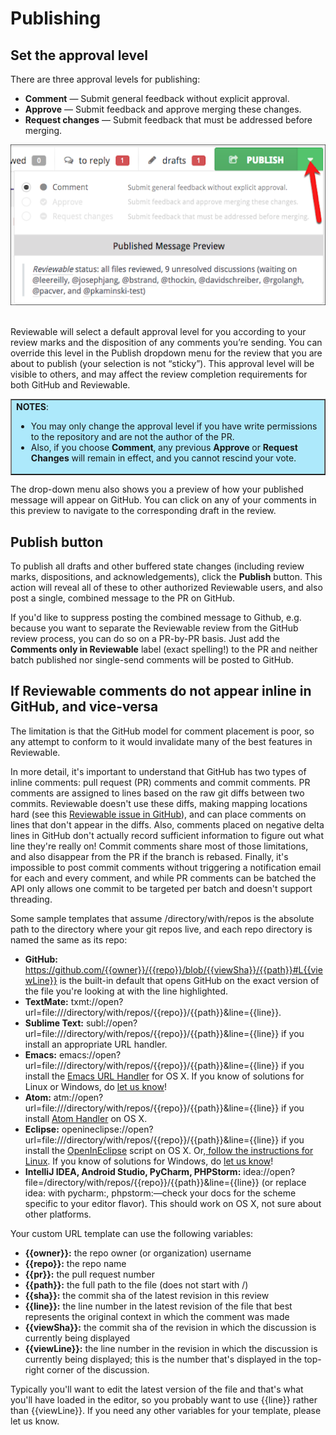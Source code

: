 # Publishing 

## Set the approval level

There are three approval levels for publishing:

*   <strong>Comment</strong> — Submit general feedback without explicit approval.
*   <strong>Approve</strong> — Submit feedback and approve merging these changes. 
*   <strong>Request changes</strong> — Submit feedback that must be addressed before merging.


![reviewable set the approval level](images/publish_1.png)
<br>
<br>

Reviewable will select a default approval level for you according to your review marks and the disposition of any comments you’re sending. You can override this level in the Publish dropdown menu for the review that you are about to publish (your selection is not “sticky”). This approval level will be visible to others, and may affect the review completion requirements for both GitHub and Reviewable.

<table border ="1", bgcolor="ADE9FB">
<tbody>
<tr>
<td><strong>NOTES</strong>: <br>

* You may only change the approval level if you have write permissions to the repository and are not the author of the PR. <br>
* Also, if you choose **Comment**, any previous **Approve** or **Request Changes** will remain in effect, and you cannot rescind your vote. 
</td>
</tr>
</tbody>
</table>



The drop-down menu also shows you a preview of how your published message will appear on GitHub. You can click on any of your comments in this preview to navigate to the corresponding draft in the review.


## Publish button

To publish all drafts and other buffered state changes (including review marks, dispositions, and acknowledgements), click the **Publish** button. This action will reveal all of these to other authorized Reviewable users, and also post a single, combined message to the PR on GitHub. 

If you'd like to suppress posting the combined message to Github, e.g. because you want to separate the Reviewable review from the GitHub review process, you can do so on a PR-by-PR basis. Just add the **Comments only in Reviewable** label (exact spelling!) to the PR and neither batch published nor single-send comments will be posted to GitHub. 

## If Reviewable comments do not appear inline in GitHub, and vice-versa 
The limitation is that the GitHub model for comment placement is poor, so any attempt to conform to it would invalidate many of the best features in Reviewable.

In more detail, it's important to understand that GitHub has two types of inline comments: pull request (PR) comments and commit comments. PR comments are assigned to lines based on the raw git diffs between two commits. Reviewable doesn't use these diffs, making mapping locations hard (see this [Reviewable issue in GitHub](https://github.com/Reviewable/Reviewable/issues/14)), and can place comments on lines that don't appear in the diffs. Also, comments placed on negative delta lines in GitHub don't actually record sufficient information to figure out what line they're really on! Commit comments share most of those limitations, and also disappear from the PR if the branch is rebased. Finally, it's impossible to post commit comments without triggering a notification email for each and every comment, and while PR comments can be batched the API only allows one commit to be targeted per batch and doesn't support threading.

Some sample templates that assume /directory/with/repos is the absolute path to the directory where your git repos live, and each repo directory is named the same as its repo:



*   **GitHub:** https://github.com/{{owner}}/{{repo}}/blob/{{viewSha}}/{{path}}#L{{viewLine}} is the built-in default that opens GitHub on the exact version of the file you're looking at with the line highlighted.
*   **TextMate:** txmt://open?url=file:///directory/with/repos/{{repo}}/{{path}}&line={{line}}.
*   **Sublime Text:** subl://open?url=file:///directory/with/repos/{{repo}}/{{path}}&line={{line}} if you install an appropriate URL handler.
*   **Emacs:** emacs://open?url=file:///directory/with/repos/{{repo}}/{{path}}&line={{line}} if you install the [Emacs URL Handler](https://github.com/typester/emacs-handler) for OS X. If you know of solutions for Linux or Windows, do [let us know](mailto:support@reviewable.io)!
*   **Atom:** atm://open?url=file:///directory/with/repos/{{repo}}/{{path}}&line={{line}} if you install [Atom Handler](https://github.com/WizardOfOgz/atom-handler) on OS X.
*   **Eclipse:** openineclipse://open?url=file:///directory/with/repos/{{repo}}/{{path}}&line={{line}} if you install the [OpenInEclipse](https://gist.github.com/uncreative/1100212) script on OS X. Or,[ follow the instructions for Linux](https://gist.github.com/jGleitz/cf9df461698f4e133cef). If you know of solutions for Windows, do [let us know](mailto:support@reviewable.io)!
*   **IntelliJ IDEA, Android Studio, PyCharm, PHPStorm:** idea://open?file=/directory/with/repos/{{repo}}/{{path}}&line={{line}} (or replace idea: with pycharm:, phpstorm:—check your docs for the scheme specific to your editor flavor). This should work on OS X, not sure about other platforms.

Your custom URL template can use the following variables:

*   **{{owner}}:** the repo owner (or organization) username
*   **{{repo}}:** the repo name
*   **{{pr}}:** the pull request number
*   **{{path}}:** the full path to the file (does not start with /)
*   **{{sha}}:** the commit sha of the latest revision in this review
*   **{{line}}:** the line number in the latest revision of the file that best represents the original context in which the comment was made
*   **{{viewSha}}:** the commit sha of the revision in which the discussion is currently being displayed
*   **{{viewLine}}:** the line number in the revision in which the discussion is currently being displayed; this is the number that's displayed in the top-right corner of the discussion.

Typically you'll want to edit the latest version of the file and that's what you'll have loaded in the editor, so you probably want to use {{line}} rather than {{viewLine}}. If you need any other variables for your template, please let us know.

